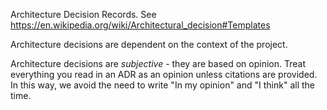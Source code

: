 Architecture Decision Records. 
See https://en.wikipedia.org/wiki/Architectural_decision#Templates


Architecture decisions are dependent on the context of the project.

Architecture decisions are *subjective* - they are based on opinion.
Treat everything you read in an ADR as an opinion unless citations are provided.
In this way, we avoid the need to write "In my opinion" and "I think" all the 
time.
